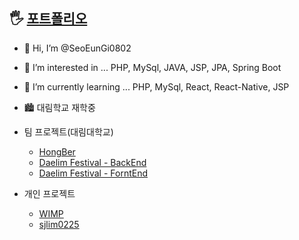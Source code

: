 ## 🖐 [포트폴리오](https://seoeungi0802.github.io/SeoEunGi_portfolio/)

- 👋 Hi, I’m @SeoEunGi0802
- 👀 I’m interested in ... PHP, MySql, JAVA, JSP, JPA, Spring Boot
- 🌱 I’m currently learning ... PHP, MySql, React, React-Native, JSP
- 🏙 대림학교 재학중

- 팀 프로젝트(대림대학교)
    - [HongBer](https://github.com/SeoEunGi0802/HongBer)
    - [Daelim Festival - BackEnd](https://github.com/daelimfestival/daelimfestival_back)
    - [Daelim Festival - ForntEnd](https://github.com/daelimfestival/daelimfestival_front/commits?author=SeoEunGi0802)

- 개인 프로젝트
    - [WIMP](https://github.com/SeoEunGi0802/WIMP)
    - [sjlim0225](https://github.com/SeoEunGi0802/sjlim0225)

<!---
SeoEunGi0802/SeoEunGi0802 is a ✨ special ✨ repository because its `README.md` (this file) appears on your GitHub profile.
You can click the Preview link to take a look at your changes.
--->
